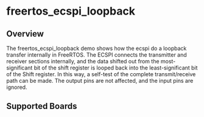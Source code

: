 # freertos_ecspi_loopback

## Overview
The freertos_ecspi_loopback demo shows how the ecspi do a loopback transfer internally in FreeRTOS.
The ECSPI connects the transmitter and receiver sections internally, and the data shifted out from the 
most-significant bit of the shift register is looped back into the least-significant bit of the Shift register. 
In this way, a self-test of the complete transmit/receive path can be made. The output pins are not affected, 
and the input pins are ignored.

## Supported Boards
